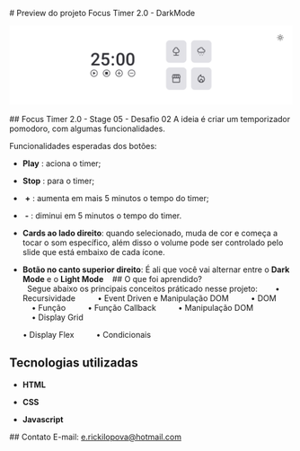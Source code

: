 # Preview do projeto Focus Timer 2.0 - DarkMode

 <img src="./github/preview2.png">

## Focus Timer 2.0 - Stage 05 - Desafio 02
A ideia é criar um temporizador pomodoro, com algumas funcionalidades.

Funcionalidades esperadas dos botões:

- **Play**  : aciona o timer;
- **Stop**  : para o timer;
- ​    **\+**    : aumenta em mais 5 minutos o tempo do timer;
- ​    **\-**    : diminui em 5 minutos o tempo do timer.
- **Cards ao lado direito**: quando selecionado, muda de cor e começa a tocar o som específico, além disso o volume pode ser controlado pelo slide que está embaixo de cada ícone.
- **Botão no canto superior direito**: É ali que você vai alternar entre o **Dark Mode** e o **Light Mode**
   
 ## O que foi aprendido?
   Segue abaixo os principais conceitos práticado nesse projeto:
   
     • Recursividade
     
     • Event Driven e Manipulação DOM
     
     • DOM
     
     • Função
     
     • Função Callback
     
     • Manipulação DOM
     
     • Display Grid

     • Display Flex
     
     • Condicionais
   

## Tecnologias utilizadas

- **HTML**

- **CSS**

- **Javascript**


 ## Contato
 E-mail: e.rickilopova@hotmail.com
